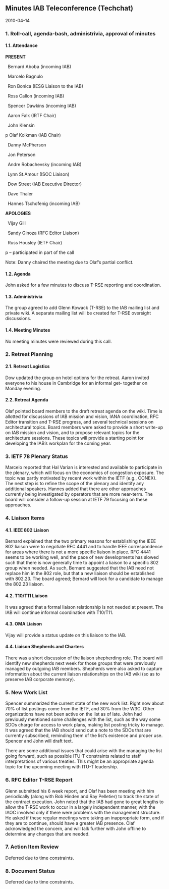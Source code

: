 
Minutes IAB Teleconference (Techchat)
-------------------------------------


2010-04-14


### 1. Roll-call, agenda-bash, administrivia, approval of minutes


#### 1.1. Attendance


**PRESENT**  

  Bernard Aboba (incoming IAB)  

  Marcelo Bagnulo  

  Ron Bonica (IESG Liaison to the IAB)  

  Ross Callon (incoming IAB)  

  Spencer Dawkins (incoming IAB)  

  Aaron Falk (IRTF Chair)  

  John Klensin


p Olaf Kolkman (IAB Chair)


  Danny McPherson  

  Jon Peterson  

  Andre Robachevsky (incoming IAB)  

  Lynn St.Amour (ISOC Liaison)  

  Dow Street (IAB Executive Director)  

  Dave Thaler  

  Hannes Tschofenig (incoming IAB)  

**APOLOGIES**  

  Vijay Gill  

  Sandy Ginoza (RFC Editor Liaison)  

  Russ Housley (IETF Chair)


p – participated in part of the call


Note: Danny chaired the meeting due to Olaf’s partial conflict.


#### 1.2. Agenda


John asked for a few minutes to discuss T-RSE reporting and coordination.


#### 1.3. Administrivia


The group agreed to add Glenn Kowack (T-RSE) to the IAB mailing list and private wiki. A separate mailing list will be created for T-RSE oversight discussions.


#### 1.4. Meeting Minutes


No meeting minutes were reviewed during this call.


### 2. Retreat Planning


#### 2.1. Retreat Logistics


Dow updated the group on hotel options for the retreat. Aaron invited everyone to his house in Cambridge for an informal get- together on Monday evening.


#### 2.2. Retreat Agenda


Olaf pointed board members to the draft retreat agenda on the wiki. Time is allotted for discussions of IAB mission and vision, IANA coordination, RFC Editor transition and T-RSE progress, and several technical sessions on architectural topics. Board members were asked to provide a short write-up on IAB mission and vision, and to propose relevant topics for the architecture sessions. These topics will provide a starting point for developing the IAB’s workplan for the coming year.


### 3. IETF 78 Plenary Status


Marcelo reported that Hal Varian is interested and available to participate in the plenary, which will focus on the economics of congestion exposure. The topic was partly motivated by recent work within the IETF (e.g., CONEX). The next step is to refine the scope of the plenary and identify any additional speakers. Hannes added that there are other approaches currently being investigated by operators that are more near-term. The board will consider a follow-up session at IETF 79 focusing on these approaches.


### 4. Liaison Items


#### 4.1. IEEE 802 Liaison


Bernard explained that the two primary reasons for establishing the IEEE 802 liaison were to negotiate RFC 4441 and to handle IEEE correspondence for areas where there is not a more specific liaison in place. RFC 4441 seems to be working well, and the pace of new developments has slowed such that there is now generally time to appoint a liaison to a specific 802 group when needed. As such, Bernard suggested that the IAB need not replace him in the 802 role, but that a new liaison should be established with 802.23. The board agreed; Bernard will look for a candidate to manage the 802.23 liaison.


#### 4.2. T10/T11 Liaison


It was agreed that a formal liaison relationship is not needed at present. The IAB will continue informal coordination with T10/T11.


#### 4.3. OMA Liaison


Vijay will provide a status update on this liaison to the IAB.


#### 4.4. Liaison Shepherds and Charters


There was a short discussion of the liaison shepherding role. The board will identify new shepherds next week for those groups that were previously managed by outgoing IAB members. Shepherds were also asked to capture information about the current liaison relationships on the IAB wiki (so as to preserve IAB corporate memory).


### 5. New Work List


Spencer summarized the current state of the new work list. Right now about 70% of list postings come from the IETF, and 30% from the W3C. Other organizations have not been active on the list as of late. John had previously mentioned some challenges with the list, such as the way some SDOs charge for access to work plans, making list posting tricky to manage. It was agreed that the IAB should send out a note to the SDOs that are currently subscribed, reminding them of the list’s existence and proper use. Spencer and John will draft text.


There are some additional issues that could arise with the managing the list going forward, such as possible ITU-T constraints related to staff interpretations of various treaties. This might be an appropriate agenda topic for the upcoming meeting with ITU-T leadership.


### 6. RFC Editor T-RSE Report


Glenn submitted his 6 week report, and Olaf has been meeting with him periodically (along with Bob Hinden and Ray Pelletier) to track the state of the contract execution. John noted that the IAB had gone to great lengths to allow the T-RSE work to occur in a largely independent manner, with the IAOC involved only if there were problems with the management structure. He asked if these regular meetings were taking an inappropriate form, and if they are to continue, should have a greater IAB presence. Olaf acknowledged the concern, and will talk further with John offline to determine any changes that are needed.


### 7. Action Item Review


Deferred due to time constraints.


### 8. Document Status


Deferred due to time constraints.



